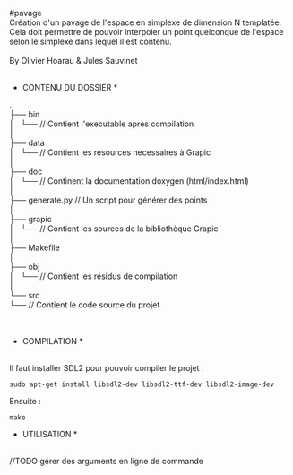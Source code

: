#pavage
</br>
Création d'un pavage de l'espace en simplexe de dimension N templatée.</br>
Cela doit permettre de pouvoir interpoler un point quelconque de l'espace selon le simplexe dans lequel il est contenu.</br>
</br>
By Olivier Hoarau & Jules Sauvinet </br>
</br>
* CONTENU DU DOSSIER *</br>

.</br>
├── bin </br>
│   └── // Contient l'executable après compilation</br>
│</br>
├── data</br>
│   └── // Contient les resources necessaires à Grapic </br>
│</br>
├── doc</br>
│   └── // Continent la documentation doxygen (html/index.html) </br>
│</br>
├── generate.py // Un script pour générer des points</br>
│</br>
├── grapic</br>
│   └── // Contient les sources de la bibliothèque Grapic</br>
│</br>
├── Makefile</br>
│</br>
├── obj</br>
│   └── // Contient les résidus de compilation</br>
│</br>
└── src</br>
    └── // Contient le code source du projet
</br>
</br>
</br>
* COMPILATION *</br>
</br>
Il faut installer SDL2 pour pouvoir compiler le projet :</br>

	sudo apt-get install libsdl2-dev libsdl2-ttf-dev libsdl2-image-dev

Ensuite :</br>

	make


* UTILISATION *</br>
</br>
//TODO gérer des arguments en ligne de commande</br>
